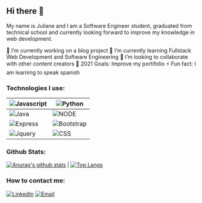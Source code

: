 ## Hi there 👋

My name is Juliane and I am a Software Engineer student, graduated from technical school and currently looking forward to improve my knowledge in web development. 

🔭 I’m currently working on a blog project
🌱 I’m currently learning Fullstack Web Development and Software Engineering
👯 I’m looking to collaborate with other content creators
🥅 2021 Goals: Improve my portifolio
⚡ Fun fact: I am learning to speak spanish

### Technologies I use:

![Javascript](https://img.shields.io/badge/JavaScript-F7DF1E?style=for-the-badge&logo=javascript&logoColor=black) | ![Python](https://img.shields.io/badge/Python-3776AB?style=for-the-badge&logo=python&logoColor=white)
------------ | -------------
![Java](https://img.shields.io/badge/Java-ED8B00?style=for-the-badge&logo=java&logoColor=white) | ![NODE](https://img.shields.io/badge/Node.js-43853D?style=for-the-badge&logo=node.js&logoColor=white)
![Express](	https://img.shields.io/badge/Express.js-404D59?style=for-the-badge) | ![Bootstrap](	https://img.shields.io/badge/Bootstrap-563D7C?style=for-the-badge&logo=bootstrap&logoColor=white)
![Jquery](https://img.shields.io/badge/jQuery-0769AD?style=for-the-badge&logo=jquery&logoColor=white) | ![CSS](	https://img.shields.io/badge/CSS3-1572B6?style=for-the-badge&logo=css3&logoColor=white)

### Github Stats:

[![Anurag's github stats](https://github-readme-stats.vercel.app/api?username=julianesouza&show_icons=true&theme=buefy)](https://github.com/anuraghazra/github-readme-stats) | [![Top Langs](https://github-readme-stats.vercel.app/api/top-langs/?username=julianesouza)](https://github.com/anuraghazra/github-readme-stats)


### How to contact me:

[![LinkedIn](https://img.shields.io/badge/LinkedIn-0077B5?style=for-the-badge&logo=linkedin&logoColor=white)](https://www.linkedin.com/in/juliane-souza-498029198/) [![Email](https://img.shields.io/badge/Gmail-D14836?style=for-the-badge&logo=gmail&logoColor=white)](https://www.linkedin.com/in/juliane-souza-498029198/)
